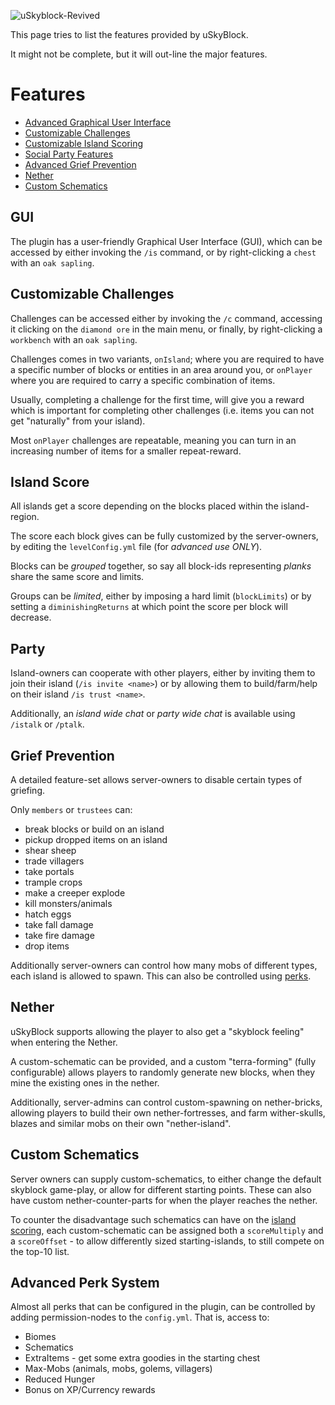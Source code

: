 ![uSkyblock-Revived](http://i.imgur.com/JbSV18m.png)

This page tries to list the features provided by uSkyBlock.

It might not be complete, but it will out-line the major features.

# Features

* [Advanced Graphical User Interface](#gui)
* [Customizable Challenges](#customizable-challenges)
* [Customizable Island Scoring](#island-score)
* [Social Party Features](#party)
* [Advanced Grief Prevention](#grief-prevention)
* [Nether](#nether)
* [Custom Schematics](#custom-schematics)

## GUI
The plugin has a user-friendly Graphical User Interface (GUI), which can be accessed by either invoking the `/is` command, or by right-clicking a `chest` with an `oak sapling`.

## Customizable Challenges
Challenges can be accessed either by invoking the `/c` command, accessing it clicking on the `diamond ore` in the main menu, or finally, by right-clicking a `workbench` with an `oak sapling`.

Challenges comes in two variants, `onIsland`; where you are required to have a specific number of blocks or entities in an area around you, or `onPlayer` where you are required to carry a specific combination of items.

Usually, completing a challenge for the first time, will give you a reward which is important for completing other challenges (i.e. items you can not get "naturally" from your island).

Most `onPlayer` challenges are repeatable, meaning you can turn in an increasing number of items for a smaller repeat-reward.

## Island Score
All islands get a score depending on the blocks placed within the island-region.

The score each block gives can be fully customized by the server-owners, by editing the `levelConfig.yml` file (for *advanced use ONLY*).

Blocks can be *grouped* together, so say all block-ids representing *planks* share the same score and limits.

Groups can be *limited*, either by imposing a hard limit (`blockLimits`) or by setting a `diminishingReturns` at which point the score per block will decrease.

## Party
Island-owners can cooperate with other players, either by inviting them to join their island (`/is invite <name>`) or by allowing them to build/farm/help on their island `/is trust <name>`.

Additionally, an *island wide chat* or *party wide chat* is available using `/istalk` or `/ptalk`.

## Grief Prevention
A detailed feature-set allows server-owners to disable certain types of griefing.

Only `members` or `trustees` can:
* break blocks or build on an island
* pickup dropped items on an island
* shear sheep
* trade villagers
* take portals
* trample crops
* make a creeper explode
* kill monsters/animals
* hatch eggs
* take fall damage
* take fire damage
* drop items

Additionally server-owners can control how many mobs of different types, each island is allowed to spawn. This can also be controlled using [perks](#advanced-perk-system).

## Nether
uSkyBlock supports allowing the player to also get a "skyblock feeling" when entering the Nether.

A custom-schematic can be provided, and a custom "terra-forming" (fully configurable) allows players to randomly generate new blocks, when they mine the existing ones in the nether.

Additionally, server-admins can control custom-spawning on nether-bricks, allowing players to build their own nether-fortresses, and farm wither-skulls, blazes and similar mobs on their own "nether-island".

## Custom Schematics
Server owners can supply custom-schematics, to either change the default skyblock game-play, or allow for different starting points. These can also have custom nether-counter-parts for when the player reaches the nether.

To counter the disadvantage such schematics can have on the [island scoring](#island-score), each custom-schematic can be assigned both a `scoreMultiply` and a `scoreOffset` - to allow differently sized starting-islands, to still compete on the top-10 list.

## Advanced Perk System
Almost all perks that can be configured in the plugin, can be controlled by adding permission-nodes to the `config.yml`.
That is, access to:
* Biomes
* Schematics
* ExtraItems - get some extra goodies in the starting chest
* Max-Mobs (animals, mobs, golems, villagers)
* Reduced Hunger
* Bonus on XP/Currency rewards